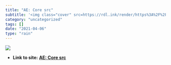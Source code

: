 ```yaml
---
title: "AE: Core src"
subtitle: '<img class="cover" src=https://rdl.ink/render/https%3A%2F%2Fcode.google.com%2Fp%2Fandengine%2Fsource...'
category: "uncategorized"
tags: []
date: "2021-04-06"
type: "rain"
---
```

<img class="cover" src=https://rdl.ink/render/https%3A%2F%2Fcode.google.com%2Fp%2Fandengine%2Fsource%2Fbrowse>


* **Link to site:** **[AE: Core src](https://code.google.com/p/andengine/source/browse)**